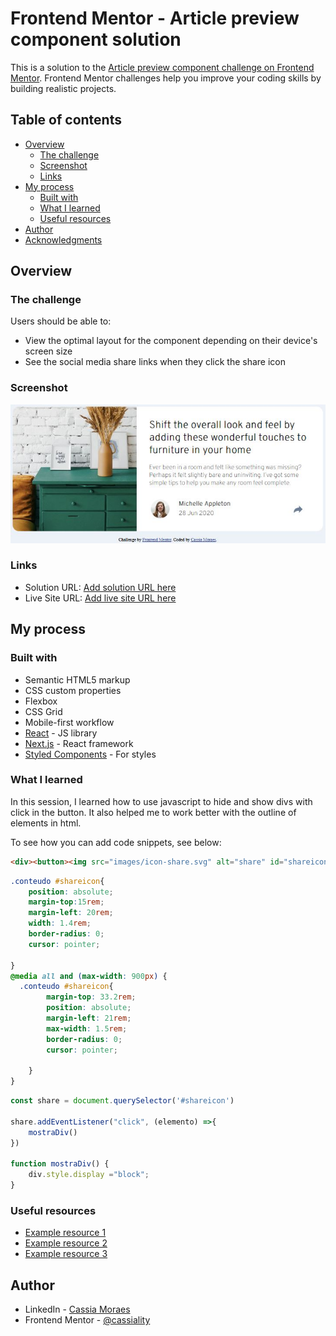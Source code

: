 # Frontend Mentor - Article preview component solution

This is a solution to the [Article preview component challenge on Frontend Mentor](https://www.frontendmentor.io/challenges/article-preview-component-dYBN_pYFT). Frontend Mentor challenges help you improve your coding skills by building realistic projects. 

## Table of contents

- [Overview](#overview)
  - [The challenge](#the-challenge)
  - [Screenshot](#screenshot)
  - [Links](#links)
- [My process](#my-process)
  - [Built with](#built-with)
  - [What I learned](#what-i-learned)
  - [Useful resources](#useful-resources)
- [Author](#author)
- [Acknowledgments](#acknowledgments)

## Overview

### The challenge

Users should be able to:

- View the optimal layout for the component depending on their device's screen size
- See the social media share links when they click the share icon

### Screenshot

![](images/Final_Desktop.JPG)

### Links

- Solution URL: [Add solution URL here](https://your-solution-url.com)
- Live Site URL: [Add live site URL here](https://your-live-site-url.com)

## My process

### Built with

- Semantic HTML5 markup
- CSS custom properties
- Flexbox
- CSS Grid
- Mobile-first workflow
- [React](https://reactjs.org/) - JS library
- [Next.js](https://nextjs.org/) - React framework
- [Styled Components](https://styled-components.com/) - For styles

### What I learned

In this session, I learned how to use javascript to hide and show divs with click in the button. It also helped me to work better with the outline of elements in html.

To see how you can add code snippets, see below:

```html
<div><button><img src="images/icon-share.svg" alt="share" id="shareicon"></button></div>
```
```css
.conteudo #shareicon{
    position: absolute;
    margin-top:15rem;
    margin-left: 20rem;
    width: 1.4rem;
    border-radius: 0;
    cursor: pointer;

}
@media all and (max-width: 900px) {
  .conteudo #shareicon{
        margin-top: 33.2rem;
        position: absolute;
        margin-left: 21rem;
        max-width: 1.5rem;
        border-radius: 0;
        cursor: pointer;
    
    }
}
```
```js
const share = document.querySelector('#shareicon')

share.addEventListener("click", (elemento) =>{
    mostraDiv()     
})

function mostraDiv() {
    div.style.display ="block";
}
```

### Useful resources

- [Example resource 1](https://www.guj.com.br/t/fechar-modal-ao-clicar-fora-dele-js/423736/2)
- [Example resource 2](https://www.w3schools.com/jsref/event_onmouseenter.asp) 
- [Example resource 3](https://www.w3schools.com/jsref/obj_mouseevent.asp) 

## Author

- LinkedIn - [Cassia Moraes](https://www.linkedin.com/in/cassia-moraes-797797139)
- Frontend Mentor - [@cassiality](https://www.frontendmentor.io/profile/cassiality)
